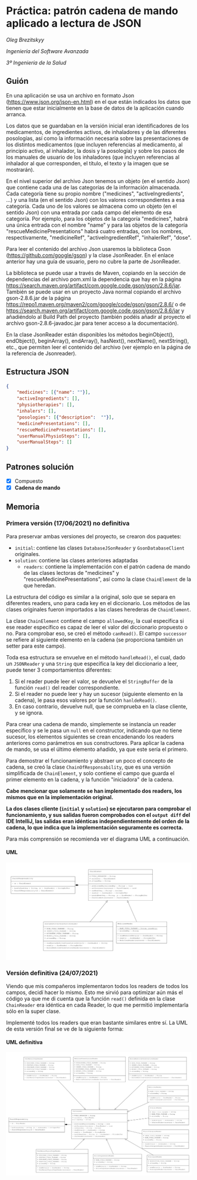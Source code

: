 # Práctica: patrón cadena de mando aplicado a lectura de JSON
  
*Oleg Brezitskyy*

*Ingeniería del Software Avanzada*

*3º Ingeniería de la Salud*

## Guión

En una aplicación se usa un archivo en formato Json (https://www.json.org/json-en.html) en el que están indicados los datos que tienen que estar inicialmente en la base de datos de la aplicación cuando arranca.

Los datos que se guardaban en la versión inicial eran identificadores de los medicamentos, de ingredientes activos, de inhaladores y de las diferentes posologías, así como la información necesaria sobre las presentaciones de los distintos medicamentos (que incluyen referencias al medicamento, al principio activo, al inhalador, la dosis y la posología) y sobre los pasos de los manuales de usuario de los inhaladores (que incluyen referencias al inhalador al que corresponden, el título, el texto y la imagen que se mostrarán).

En el nivel superior del archivo Json tenemos un objeto (en el sentido Json) que contiene cada una de las categorías de la información almacenada. Cada categoría tiene su propio nombre ("medicines", "activeIngredients", ...) y una lista (en el sentido Json) con los valores correspondientes a esa categoría. Cada uno de los valores se almacena como un objeto (en el sentido Json) con una entrada por cada campo del elemento de esa categoría. Por ejemplo, para los objetos de la categoría "medicines", habrá una única entrada con el nombre "name" y para las objetos de la categoría "rescueMedicinePresentations" habrá cuatro entradas, con los nombres, respectivamente, "medicineRef", "activeIngredientRef", "inhalerRef", "dose".

Para leer el contenido del archivo Json usaremos la biblioteca Gson (https://github.com/google/gson) y la clase JsonReader. En el enlace anterior hay una guía de usuario, pero no cubre la parte de JsonReader.

La biblioteca se puede usar a través de Maven, copiando en la sección de dependencias del archivo pom.xml la dependencia que hay en la página https://search.maven.org/artifact/com.google.code.gson/gson/2.8.6/jar. También se puede usar en un proyecto Java normal copiando el archivo gson-2.8.6.jar de la página https://repo1.maven.org/maven2/com/google/code/gson/gson/2.8.6/ o de https://search.maven.org/artifact/com.google.code.gson/gson/2.8.6/jar y añadiéndolo al Build Path del proyecto (también podéis añadir al proyecto el archivo gson-2.8.6-javadoc.jar para tener acceso a la documentación).

En la clase JsonReader están disponibles los métodos beginObject(), endObject(), beginArray(), endArray(), hasNext(), nextName(), nextString(), etc., que permiten leer el contenido del archivo (ver ejemplo en la página de la referencia de Jsonreader).

## Estructura JSON

```json
{
    "medicines": [{"name": ""}],
    "activeIngredients": [],
    "physiotherapies": [],
    "inhalers": [],
    "posologies": [{"description":  ""}],
    "medicinePresentations": [],
    "rescueMedicinePresentations": [],
    "userManualPhysioSteps": [],
    "userManualSteps": []
}
```

## Patrones solución

- [x] Compuesto
- [x] **Cadena de mando**

## Memoria

### Primera versión (17/06/2021) no definitiva

Para preservar ambas versiones del proyecto, se crearon dos paquetes:

- `initial`: contiene las clases `DatabaseJSonReader` y `GsonDatabaseClient` originales.
- `solution`: contiene las clases anteriores adaptadas
    - `readers`: contiene la implementación con el patrón cadena de mando de las clases lectoras de "medicines" y "rescueMedicinePresentations", así como la clase `ChainElement` de la que heredan.

La estructura del código es similar a la original, solo que se separa en diferentes readers, uno para cada key en el diccionario. Los métodos de las clases originales fueron importados a las clases herederas de `ChainElement`.

La clase `ChainElement` contiene el campo `allowedKey`, la cual especifica si ese reader específico es capaz de leer el valor del diccionario propuesto o no. Para comprobar eso, se creó el método `canRead()`. El campo `successor` se refiere al siguiente elemento en la cadena (se proporciona también un setter para este campo).

Toda esa estructura se envuelve en el método `handleRead()`, el cual, dado un `JSONReader` y una `String` que especifica la key del diccionario a leer, puede tener 3 comportamientos diferentes:

1. Si el reader puede leer el valor, se devuelve el `StringBuffer` de la función `read()` del reader correspondiente.
2. Si el reader no puede leer y hay un sucesor (siguiente elemento en la cadena), le pasa esos valores por la función `hanldeRead()`.
3. En caso contrario, devuelve null, que se comprueba en la clase cliente, y se ignora.

Para crear una cadena de mando, simplemente se instancia un reader específico y se le pasa un `null` en el constructor, indicando que no tiene sucesor, los elementos siguientes se crean encadenando los readers anteriores como parámetros en sus constructores. Para aplicar la cadena de mando, se usa el último elemento añadido, ya que este sería el primero.

Para demostrar el funcionamiento y abstraer un poco el concepto de cadena, se creó la clase `ChainOfResponsability`, que es una versión simplificada de `ChainElement`, y solo contiene el campo que guarda el primer elemento en la cadena, y la función "iniciadora" de la cadena.

**Cabe mencionar que solamente se han implementado dos readers, los mismos que en la implementación original.**

**La dos clases cliente (`initial` y `solution`) se ejecutaron para comprobar el funcionamiento, y sus salidas fueron comprobados con el `output diff` del IDE IntelliJ, las salidas eran idénticas independientemente del orden de la cadena, lo que indica que la implementación seguramente es correcta.**

Para más comprensión se recomienda ver el diagrama UML a continuación.

#### UML

![uml](/resources/uml.png)

### Versión definitiva (24/07/2021)

Viendo que mis compañeros implementaron todos los readers de todos los campos, decidí hacer lo mismo. Esto me sirvió para optimizar aún más el código ya que me di cuenta que la función `read()` definida en la clase `ChainReader` era idéntica en cada Reader, lo que me permitió implementarla sólo en la super clase.

Implementé todos los readers que eran bastante similares entre sí. La UML de esta versión final se ve de la siguiente forma:

#### UML definitiva

![uml definitiva](/resources/uml_def.png)
